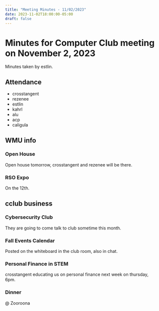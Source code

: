 ```yaml
---
title: "Meeting Minutes - 11/02/2023"
date: 2023-11-02T18:00:00-05:00
draft: false
---
```


# Minutes for Computer Club meeting on November 2, 2023
Minutes taken by estlin.

## Attendance
* crosstangent
* rezenee
* estlin
* kahrl
* alu
* acp
* caligula

## WMU info

### Open House

Open house tomorrow, crosstangent and rezenee will be there. 

### RSO Expo

On the 12th. 

## cclub business

### Cybersecurity Club

They are going to come talk to club sometime this month. 

### Fall Events Calendar

Posted on the whiteboard in the club room, also in chat. 

### Personal Finance in STEM

crosstangent educating us on personal finance next week on thursday, 6pm. 

### Dinner

@ Zooroona
